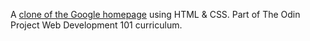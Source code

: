 A [clone of the Google homepage](https://heyitsdiego.github.io/google-homepage-clone/) using HTML & CSS. Part of The Odin Project Web Development 101 curriculum.
